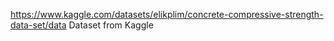 https://www.kaggle.com/datasets/elikplim/concrete-compressive-strength-data-set/data
Dataset from Kaggle
